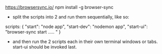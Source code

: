 https://browsersync.io/
npm install -g browser-sync

* split the scripts into 2 and run them sequentially, like so:

scripts: {
"start": "node app",
"start-dev": "nodemon app",
"start-ui": "browser-sync start ..... "
}

* and then run the 2 scripts each in their own terminal windows or tabs. start-ui should be invoked last.